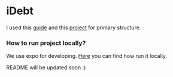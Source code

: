 # iDebt

I used this [guide](https://medium.com/the-react-native-log/organizing-a-react-native-project-9514dfadaa0) and this [project](https://github.com/anh2111/currency-converter) for primary structure.

### How to run project locally? ###
We use expo for developing. [Here](https://expo.io/learn) you can find how run it locally.

README will be updated soon :)

